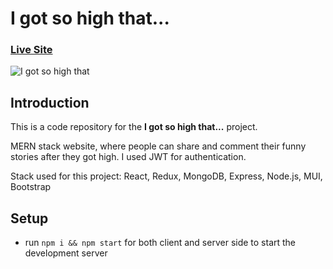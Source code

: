 # I got so high that...

### [Live Site](https://igotsohigh.netlify.app/)

![I got so high that](https://piotr.rzadkowolski.dev/assets/proj10.webp)

## Introduction
This is a code repository for the **I got so high that...** project. 

MERN stack website, where people can share and comment their funny stories after they got high. I used JWT for authentication.

Stack used for this project: React, Redux, MongoDB, Express, Node.js, MUI, Bootstrap

## Setup
- run ```npm i && npm start``` for both client and server side to start the development server
